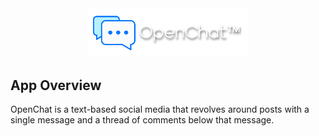 <div align=center>
    <img src="./OpenChat.png" width=256/>
</div>
<h2>
    App Overview
</h2>
<p>
    OpenChat is a text-based social media that revolves around posts with a single message and a thread of comments below that message.
</p>
